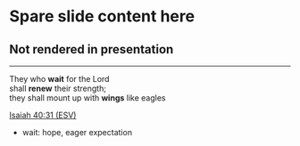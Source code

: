 # Spare slide content here
## Not rendered in presentation

---
<!-- .slide: <%= bg("unsplash-OjE4RtaibFc-eagle.jpg") %> -->
They who **wait** for the Lord <br/>
shall **renew** their strength; <br/>
they shall mount up with **wings** like eagles

[Isaiah 40:31 (ESV)](# "ref")

>>>
+ wait: hope, eager expectation
